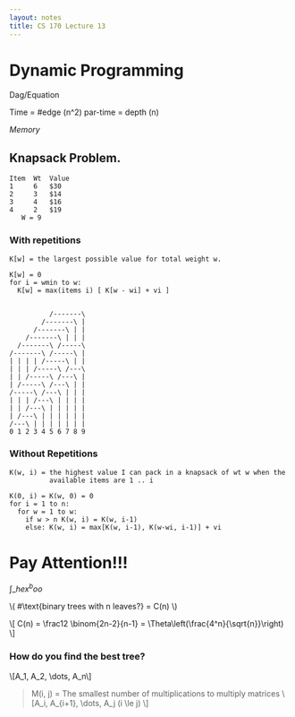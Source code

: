 ```yaml
---
layout: notes
title: CS 170 Lecture 13
---
```


# Dynamic Programming

Dag/Equation

Time = #edge (n^2)
par-time = depth (n)

_Memory_


## Knapsack Problem.

    Item  Wt  Value
    1     6   $30
    2     3   $14
    3     4   $16
    4     2   $19
       W = 9

### With repetitions

    K[w] = the largest possible value for total weight w.

    K[w] = 0
    for i = wmin to w:
      K[w] = max(items i) [ K[w - wi] + vi ] 


              /-------\
            /-------\ |
          /-------\ | |
        /-------\ | | |
      /-------\ /-----\
    /-------\ /-----\ |
    | | | | /-----\ | |
    | | | /-----\ /---\
    | | /-----\ /---\ |
    | /-----\ /---\ | |
    /-----\ /---\ | | |
    | | | /---\ | | | |
    | | /---\ | | | | |
    | /---\ | | | | | |
    /---\ | | | | | | |
    0 1 2 3 4 5 6 7 8 9

### Without Repetitions

    K(w, i) = the highest value I can pack in a knapsack of wt w when the
              available items are 1 .. i

    K(0, i) = K(w, 0) = 0
    for i = 1 to n:
      for w = 1 to w:
        if w > n K(w, i) = K(w, i-1)
        else: K(w, i) = max[K(w, i-1), K(w-wi, i-1)] + vi

# Pay Attention!!!

$\int\_{hex}^boo$

\\( #\text{binary trees with n leaves?} = C(n) \\)

\\\[ C(n) = \frac12 \binom{2n-2}{n-1} = \Theta\left(\frac{4^n}{\sqrt{n}}\right) \\\]

### How do you find the best tree?

\\\[A\_1, A\_2, \dots, A\_n\\\]

> M(i, j) = The smallest number of multiplications to multiply matrices
  \\\[A\_i, A\_{i+1}, \dots, A\_j (i \le j) \\\]


